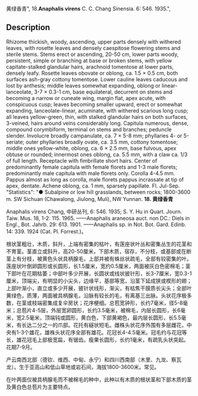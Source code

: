黄绿香青",
18.**Anaphalis virens** C. C. Chang Sinensia. 6: 546. 1935.",

## Description
Rhizome thickish, woody, ascending, upper parts densely with withered leaves, with rosette leaves and densely caespitose flowering stems and sterile stems. Stems erect or ascending, 20-50 cm, lower parts woody, persistent, simple or branching at base or broken stems, with yellow capitate-stalked glandular hairs, arachnoid tomentose at lower parts, densely leafy. Rosette leaves obovate or oblong, ca. 1.5 × 0.5 cm, both surfaces ash-gray cottony tomentose. Lower cauline leaves caducous and lost by anthesis; middle leaves somewhat expanding, oblong or linear-lanceolate, 3-7 × 0.3-1 cm, base equilateral, decurrent on stems and becoming a narrow or cuneate wing, margin flat, apex acute, with conspicuous cusp; leaves becoming smaller upward, erect or somewhat expanding, lanceolate-linear, acuminate, with withered scarious long cusp; all leaves yellow-green, thin, with stalked glandular hairs on both surfaces, 3-veined, hairs around veins considerably long. Capitula numerous, dense, compound corymbiform, terminal on stems and branches; peduncle slender. Involucre broadly campanulate, ca. 7 × 5-8 mm; phyllaries 4- or 5-seriate; outer phyllaries broadly ovate, ca. 3.5 mm, cottony tomentose; middle ones yellow-white, oblong, ca. 6 × 2.5 mm, base fulvous, apex obtuse or rounded; innermost ones oblong, ca. 5.5 mm, with a claw ca. 1/3 of full length. Receptacle with fimbrillate short hairs. Center of predominantly female capitula with female florets and 1-3 male florets; predominantly male capitula with male florets only. Corolla 4-4.5 mm. Pappus almost as long as corolla, male florets pappus incrassate at tip of apex, dentate. Achene oblong, ca. 1 mm, sparsely papillate. Fl. Jul-Sep.
  "Statistics": "● Subalpine or low hill grasslands, between rocks; 1800-3600 m. SW Sichuan (Chawalong, Jiulong, Muli), NW Yunnan.
**18. 黄绿香青**

Anaphalis virens Chang, 中研丛刊, 6: 546. 1935; S. Y. Hu in Quart. Journ. Taiw. Mus. 18, 1-2: 115. 1965. ——Anaphalis araneosa auct. non DC.: Diels in Engl., Bot. Jahrb. 29: 613. 1901. ——Anaphalis sp. in Not. Bot. Gard. Edinb. 14: 339. 1924 (Cat. Pl. Forrest.)。

根状茎粗壮，木质，斜升，上端有密集的枯叶，有莲座状叶丛和密集丛生的花茎和不育茎。茎直立或斜升，高20-50厘米，下部木质，宿存，不分枝，或基部或在断茎上有分枝，被黄色头状具柄腺毛，上部并被有蛛丝状疏毛，全部有较密集的叶。莲座状叶倒卵圆形或长圆形，长1.5厘米，宽约0.5厘米，两面被灰白色密棉毛；茎下部叶在花期枯萎；中部叶多少开展，长圆状或线状披针形，长3-7厘米，宽0.3-1厘米，顶端尖，有明显的小尖头，边缘平，基部等宽，沿茎下延成狭或楔形的翅；上部叶渐小，直立或多少开展，披针状线形，渐尖，有枯焦干膜质长尖头；全部叶黄绿色，质薄，两面被具柄腺毛，沿脉有较长的毛，有离基三出脉。头状花序极多数，在茎或枝端密集成复伞房状；花序梗细。总苞宽钟形，长约7毫米，径5-8毫米；总苞片4-5层，外层宽卵圆形，长约3.5毫米，被棉毛，内层长圆形，长6毫米，宽2.5毫米，顶端钝或圆形，黄白色，下部黄褐色，最内层长圆形，长5.5毫米，有长达二分之一的爪部。花托有繸状短毛。雌株头状花序外围有多层雌花，中央有1-3个雄花，雄株头状花序全部有雄花。花冠长4-4.5毫米。冠毛约与花冠等长，雄花冠毛上部极宽扁，有锯齿。瘦果长圆形，长约1毫米，有疏乳头状突起。花期7-9月。

产云南西北部（德钦、维西、中甸、永宁）和四川西南部（木里、九龙、察瓦龙）。生于亚高山和低山草地或岩石间，海拔1800-3600米。常见。

在叶两面仅被具柄腺毛而不被棉毛的种中，此种以有木质的根状茎和下部木质的茎及黄白色总苞片为主要特点。
